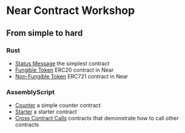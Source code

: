 # Near Contract Workshop

## From simple to hard

### Rust

* [Status Message](status-message-rs/) the simplest contract
* [Fungible Token](ft-rs/) ERC20 contract in Near
* [Non-Fungible Token](nft-rs/) ERC721 contract in Near


### AssemblyScript

* [Counter](counter-as/) a simple counter contract
* [Starter](starter-as/) a starter contract
* [Cross Contract Calls](cross-contract-calls-as/) contracts that demonstrate how to call other contracts
